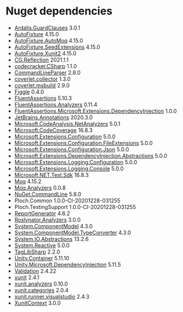 # Nuget dependencies
 - [Ardalis.GuardClauses](https://github.com/ardalis/guardclauses) 3.0.1
 - [AutoFixture](https://github.com/AutoFixture/AutoFixture) 4.15.0
 - [AutoFixture.AutoMoq](https://github.com/AutoFixture/AutoFixture) 4.15.0
 - [AutoFixture.SeedExtensions](https://github.com/AutoFixture/AutoFixture) 4.15.0
 - [AutoFixture.Xunit2](https://github.com/AutoFixture/AutoFixture) 4.15.0
 - [CG.Reflection](https://github.com/CodeGator/CG.Serialization) 2021.1.1
 - [codecracker.CSharp](http://code-cracker.github.io/) 1.1.0
 - [CommandLineParser](https://github.com/commandlineparser/commandline) 2.8.0
 - [coverlet.collector](https://github.com/coverlet-coverage/coverlet) 1.3.0
 - [coverlet.msbuild](https://github.com/coverlet-coverage/coverlet) 2.9.0
 - [Figgle](https://github.com/drewnoakes/figgle) 0.4.0
 - [FluentAssertions](https://www.fluentassertions.com/) 5.10.3
 - [FluentAssertions.Analyzers](https://github.com/fluentassertions/fluentassertions.analyzers) 0.11.4
 - [FluentAssertions.Microsoft.Extensions.DependencyInjection](https://github.com/zachdean/FluentAssertions.Microsoft.Extensions.DependencyInjection) 1.0.0
 - [JetBrains.Annotations](https://www.jetbrains.com/help/resharper/Code_Analysis__Code_Annotations.html) 2020.3.0
 - [Microsoft.CodeAnalysis.NetAnalyzers](https://github.com/dotnet/roslyn-analyzers) 5.0.1
 - [Microsoft.CodeCoverage](https://github.com/microsoft/vstest/) 16.8.3
 - [Microsoft.Extensions.Configuration](https://github.com/dotnet/runtime) 5.0.0
 - [Microsoft.Extensions.Configuration.FileExtensions](https://github.com/dotnet/runtime) 5.0.0
 - [Microsoft.Extensions.Configuration.Json](https://github.com/dotnet/runtime) 5.0.0
 - [Microsoft.Extensions.DependencyInjection.Abstractions](https://github.com/dotnet/runtime) 5.0.0
 - [Microsoft.Extensions.Logging.Configuration](https://github.com/dotnet/runtime) 5.0.0
 - [Microsoft.Extensions.Logging.Console](https://github.com/dotnet/runtime) 5.0.0
 - [Microsoft.NET.Test.Sdk](https://github.com/microsoft/vstest/) 16.8.3
 - [Moq](https://github.com/moq/moq4) 4.15.2
 - [Moq.Analyzers](https://github.com/Litee/moq.analyzers) 0.0.8
 - [NuGet.CommandLine](https://aka.ms/nugetprj) 5.8.0
 - Ploch.Common 1.0.0-CI-20201228-031255
 - Ploch.TestingSupport 1.0.0-CI-20201228-031255
 - [ReportGenerator](https://github.com/danielpalme/ReportGenerator) 4.8.2
 - [Roslynator.Analyzers](http://github.com/JosefPihrt/Roslynator) 3.0.0
 - [System.ComponentModel](https://dot.net/) 4.3.0
 - [System.ComponentModel.TypeConverter](https://dot.net/) 4.3.0
 - [System.IO.Abstractions](https://github.com/System-IO-Abstractions/System.IO.Abstractions) 13.2.6
 - [System.Reactive](https://github.com/dotnet/reactive) 5.0.0
 - [TagLibSharp](https://github.com/mono/taglib-sharp) 2.2.0
 - [Unity.Container](https://github.com/unitycontainer/unity) 5.11.10
 - [Unity.Microsoft.DependencyInjection](https://github.com/unitycontainer) 5.11.5
 - [Validation](http://github.com/aarnott/Validation) 2.4.22
 - [xunit](https://github.com/xunit/xunit) 2.4.1
 - [xunit.analyzers](https://github.com/xunit/xunit.analyzers) 0.10.0
 - [xunit.categories](https://github.com/brendanconnolly/Xunit.Categories) 2.0.4
 - [xunit.runner.visualstudio](https://github.com/xunit/visualstudio.xunit) 2.4.3
 - [XunitContext](https://github.com/SimonCropp/XunitContext) 3.0.0
